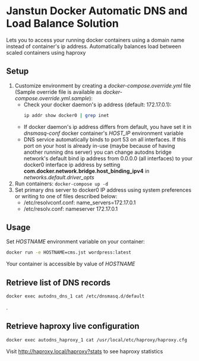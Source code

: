 # Janstun Docker Automatic DNS and Load Balance Solution
Lets you to access your running docker containers using a domain name instead of container's ip address. Automatically balances load between scaled containers using haproxy

## Setup
1. Customize environment by creating a *docker-compose.override.yml* file (Sample override file is available as *docker-compose.override.yml.sample*):
    * Check your docker daemon's ip address (default: 172.17.0.1):
      ```bash
      ip addr show docker0 | grep inet
      ```
    * If docker daemon's ip address differs from default, you have set it in *dnsmasq-conf* docker container's *HOST_IP* environment variable
    * DNS service automatically binds to port 53 on all interfaces. If this port on your host is already in-use (maybe because of having another running dns server) you can change autodns bridge network's default bind ip address from 0.0.0.0 (all interfaces) to your docker0 interface ip address by setting **com.docker.network.bridge.host_binding_ipv4** in *networks.default.driver_opts*
2. Run containers: ```docker-compose up -d```
3. Set primary dns server to docker0 IP address using system preferences or writing to one of files described below:
    * /etc/resolvconf.conf: name_servers=172.17.0.1
    * /etc/resolv.conf: nameserver 172.17.0.1

## Usage
Set *HOSTNAME* environment variable on your container:
```bash
docker run -e HOSTNAME=cms.jst wordpress:latest
```
Your container is accessible by value of *HOSTNAME*

## Retrieve list of DNS records
```bash
docker exec autodns_dns_1 cat /etc/dnsmasq.d/default
```
.
## Retrieve haproxy live configuration
```bash
docker exec autodns_haproxy_1 cat /usr/local/etc/haproxy/haproxy.cfg
```

Visit http://haproxy.local/haproxy?stats to see haproxy statistics
